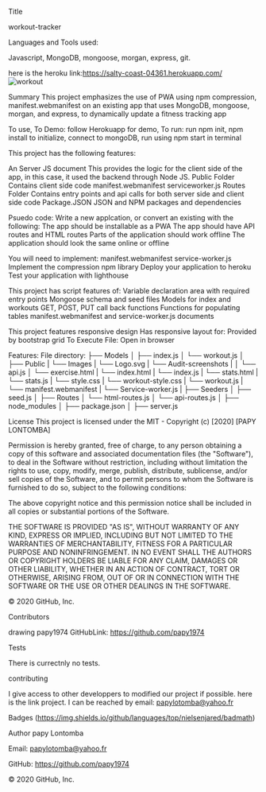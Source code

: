 Title 

workout-tracker

Languages and Tools used:

Javascript, MongoDB, mongoose, morgan,  express, git. 

here is the heroku link:https://salty-coast-04361.herokuapp.com/
![workout](https://user-images.githubusercontent.com/58053159/84223561-3c3bc880-aaa8-11ea-8605-ba68fb035d2a.png)

Summary
This project emphasizes the use of PWA using npm compression, manifest.webmanifest on an existing app that uses MongoDB, mongoose, morgan, and express, to dynamically update a fitness tracking app

To use,
To Demo: follow Herokuapp for demo,
To run: run npm init, npm install to initialize, connect to mongoDB, run using npm start in terminal

This project has the following features:

An Server JS document
This provides the logic for the client side of the app, in this case, it used the backend through Node JS.
Public Folder
Contains client side code
manifest.webmanifest
serviceworker.js
Routes Folder
Contains entry points and api calls for both server side and client side code
Package.JSON
JSON and NPM packages and dependencies

Psuedo code:
Write a new applcation, or convert an existing with the following:
The app should be installable as a PWA
The app should have API routes and HTML routes
Parts of the application should work offline
The application should look the same online or offline

You will need to implement:
manifest.webmanifest
service-worker.js
Implement the compression npm library
Deploy your application to heroku
Test your application with lighthouse

This project has script features of:
Variable declaration area with required entry points
Mongoose schema and seed files
Models for index and workouts
GET, POST, PUT call back functions
Functions for populating tables
manifest.webmanifest and service-worker.js documents

This project features responsive design
Has responsive layout for:
Provided by bootstrap grid
To Execute File:
Open in browser

Features:
File directory:
├── Models │   ├── index.js │   └── workout.js │  ├── Public | └── Images | └── Logo.svg | └── Audit-screenshots | │   └── api.js │ └── exercise.html | └── index.html | └── index.js | └── stats.html | └── stats.js | └── style.css | └── workout-style.css | └── workout.js | └── manifest.webmanifest | └── Service-worker.js | ├── Seeders │   ├── seed.js │ ├── Routes │   └── html-routes.js │   └── api-routes.js │  ├── node_modules │  ├── package.json │ ├── server.js

License This project is licensed under the MIT - Copyright (c) [2020] [PAPY LONTOMBA]

Permission is hereby granted, free of charge, to any person obtaining a copy of this software and associated documentation files (the "Software"), to deal in the Software without restriction, including without limitation the rights to use, copy, modify, merge, publish, distribute, sublicense, and/or sell copies of the Software, and to permit persons to whom the Software is furnished to do so, subject to the following conditions:

The above copyright notice and this permission notice shall be included in all copies or substantial portions of the Software.

THE SOFTWARE IS PROVIDED "AS IS", WITHOUT WARRANTY OF ANY KIND, EXPRESS OR IMPLIED, INCLUDING BUT NOT LIMITED TO THE WARRANTIES OF MERCHANTABILITY, FITNESS FOR A PARTICULAR PURPOSE AND NONINFRINGEMENT. IN NO EVENT SHALL THE AUTHORS OR COPYRIGHT HOLDERS BE LIABLE FOR ANY CLAIM, DAMAGES OR OTHER LIABILITY, WHETHER IN AN ACTION OF CONTRACT, TORT OR OTHERWISE, ARISING FROM, OUT OF OR IN CONNECTION WITH THE SOFTWARE OR THE USE OR OTHER DEALINGS IN THE SOFTWARE.

© 2020 GitHub, Inc.

Contributors

drawing papy1974 GitHubLink: https://github.com/papy1974

Tests

There is currectnly no tests.

contributing

I give access to other developpers to modified our project if possible. here is the link project. I can be reached by email: papylotomba@yahoo.fr

Badges (https://img.shields.io/github/languages/top/nielsenjared/badmath)

Author papy Lontomba

Email: papylotomba@yahoo.fr

GitHub: https://github.com/papy1974

© 2020 GitHub, Inc.

